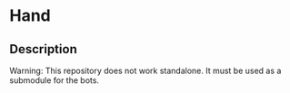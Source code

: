 # Hand

## Description
Warning: This repository does not work standalone. It must be used as a submodule for the bots.
